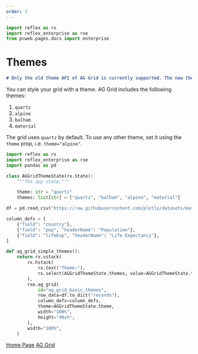```yaml
---
order: 3
---
```


```python exec
import reflex as rx
import reflex_enterprise as rxe
from pcweb.pages.docs import enterprise
```

# Themes

```md alert warning
# Only the old theme API of AG Grid is currently supported. The new theme API is not supported yet.
```

You can style your grid with a theme. AG Grid includes the following themes:

1. `quartz`
2. `alpine`
3. `balham`
4. `material`

The grid uses `quartz` by default. To use any other theme, set it using the `theme` prop, i.e. `theme="alpine"`.

```python
import reflex as rx
import reflex_enterprise as rxe
import pandas as pd

class AGGridThemeState(rx.State):
    """The app state."""

    theme: str = "quartz"
    themes: list[str] = ["quartz", "balham", "alpine", "material"]

df = pd.read_csv("https://raw.githubusercontent.com/plotly/datasets/master/gapminder2007.csv")

column_defs = [
    {"field": "country"},
    {"field": "pop", "headerName": "Population"},
    {"field": "lifeExp", "headerName": "Life Expectancy"},
]

def ag_grid_simple_themes():
    return rx.vstack(
        rx.hstack(
            rx.text("Theme:"),
            rx.select(AGGridThemeState.themes, value=AGGridThemeState.theme, on_change=AGGridThemeState.set_theme),
        ),
        rxe.ag_grid(
            id="ag_grid_basic_themes",
            row_data=df.to_dict("records"),
            column_defs=column_defs,
            theme=AGGridThemeState.theme,
            width="100%",
            height="40vh",
        ),
        width="100%",
    )
```

[Home Page](/)
[AG Grid]({docs.ag_grid.index.route})